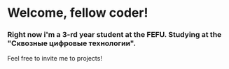 # Welcome, fellow coder!

### Right now i'm a 3-rd year student at the FEFU. Studying at the "Сквозные цифровые технологии".

Feel free to invite me to projects!

<!---
Jrol123/Jrol123 is a ✨ special ✨ repository because its `README.md` (this file) appears on your GitHub profile.
You can click the Preview link to take a look at your changes.
--->
